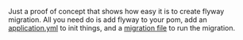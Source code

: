 Just a proof of concept that shows how easy it is to create flyway migration.  All you need do is add flyway to your pom, add an [application.yml](https://github.com/GeorgeJahad/try-flyway/blob/master/src/main/resources/application.yml) to init things, and a [migration file](https://github.com/GeorgeJahad/try-flyway/blob/master/src/main/resources/db/migration/V1__init.sql) to run the migration.
